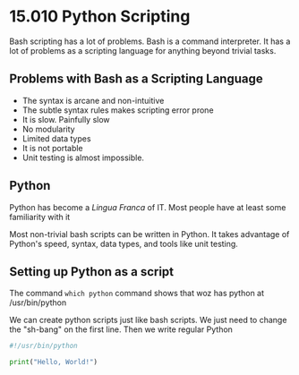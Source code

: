 # 15.010 Python Scripting

Bash scripting has a lot of problems.  Bash is a command interpreter.  It has a lot of problems as a scripting language for anything beyond trivial tasks.

## Problems with Bash as a Scripting Language

* The syntax is arcane and non-intuitive
* The subtle syntax rules makes scripting error prone
* It is slow.  Painfully slow
* No modularity
* Limited data types
* It is not portable
* Unit testing is almost impossible.
  
## Python

Python has become a *Lingua Franca* of IT.  Most people have at least some familiarity with it

Most non-trivial bash scripts can be written in Python.  It takes advantage of Python's speed, syntax, data types, and tools like unit testing.

## Setting up Python as a script

The command `which python` command shows that woz has python at /usr/bin/python

We can create python scripts just like bash scripts.  We just need to change the "sh-bang" on the first line.  Then we write regular Python 

```python
#!/usr/bin/python

print("Hello, World!")
```

